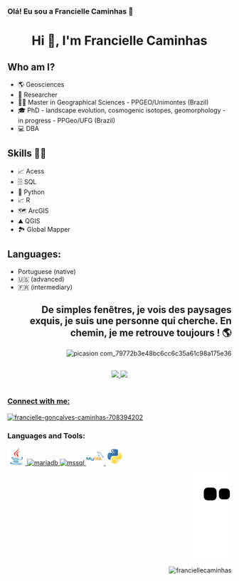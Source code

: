 ### Olá! Eu sou a Francielle Caminhas 👋

<h1 align="center">Hi 👋, I'm Francielle Caminhas</h1>

## Who am I?
- 🌎 Geosciences 
- 🔭 Researcher
- 👩‍🎓 Master in Geographical Sciences - PPGEO/Unimontes (Brazil)
- 🎓 PhD - landscape evolution, cosmogenic isotopes, geomorphology - in progress - PPGeo/UFG (Brazil)
- 💻 DBA

## Skills 👩‍💻
* 📈 Acess
* 🗄 SQL
* 🐍 Python 
* 📈 R 
* 🗺️ ArcGIS
* ⛰️ QGIS
* 🏞️ Global Mapper

## Languages:
* Portuguese (native)
* :us: (advanced)
* :fr: (intermediary)

 ##
 
<div align="right">
  
 ## De simples fenêtres, je vois des paysages exquis, je suis une personne qui cherche. En chemin, je me retrouve toujours ! :earth_americas: 
 ![picasion com_79772b3e48bc6cc6c35a61c98a175e36](https://user-images.githubusercontent.com/101716092/158639471-2908d9a9-db99-4e33-88b1-c73a5106ea66.gif)

##

<div align="center">
  <a href="https://github.com/franciellecaminhas">
  <img height="180em" src="https://github-readme-stats.vercel.app/api?username=franciellecaminhas&show_icons=true&theme=cobalt&include_all_commits=true&count_private=true"/>
  <img height="180em" src="https://github-readme-stats.vercel.app/api/top-langs/?username=franciellecaminhas&layout=compact&langs_count=7&theme=cobalt"/>
</div>
<div style="display: inline_block"><br>
<h3 align="left">Connect with me:</h3>
<p align="left">
<a href="https://linkedin.com/in/francielle-gonçalves-caminhas-708394202" target="blank"><img align="center" src="https://raw.githubusercontent.com/rahuldkjain/github-profile-readme-generator/master/src/images/icons/Social/linked-in-alt.svg" alt="francielle-gonçalves-caminhas-708394202" height="30" width="40" /></a>
</p>

<h3 align="left">Languages and Tools:</h3>
<p align="left"> <a href="https://www.java.com" target="_blank" rel="noreferrer"> <img src="https://raw.githubusercontent.com/devicons/devicon/master/icons/java/java-original.svg" alt="java" width="40" height="40"/> </a> <a href="https://mariadb.org/" target="_blank" rel="noreferrer"> <img src="https://www.vectorlogo.zone/logos/mariadb/mariadb-icon.svg" alt="mariadb" width="40" height="40"/> </a> <a href="https://www.microsoft.com/en-us/sql-server" target="_blank" rel="noreferrer"> <img src="https://www.svgrepo.com/show/303229/microsoft-sql-server-logo.svg" alt="mssql" width="40" height="40"/> </a> <a href="https://www.mysql.com/" target="_blank" rel="noreferrer"> <img src="https://raw.githubusercontent.com/devicons/devicon/master/icons/mysql/mysql-original-wordmark.svg" alt="mysql" width="40" height="40"/> </a> <a href="https://www.python.org" target="_blank" rel="noreferrer"> <img src="https://raw.githubusercontent.com/devicons/devicon/master/icons/python/python-original.svg" alt="python" width="40" height="40"/> </a> </p>

![Snake animation](https://github.com/rafaballerini/rafaballerini/blob/output/github-contribution-grid-snake.svg)
  
<p><img align="center" src="https://github-readme-streak-stats.herokuapp.com/?user=franciellecaminhas&" alt="franciellecaminhas" /></p>

